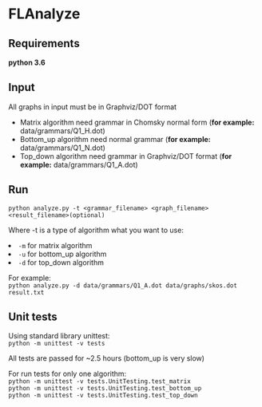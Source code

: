 # FLAnalyze

## Requirements 
**python 3.6**

## Input
All graphs in input must be in Graphviz/DOT format
* Matrix algorithm need grammar in Chomsky normal form (**for example:** data/grammars/Q1_H.dot)
* Bottom_up algorithm need normal grammar (**for example:** data/grammars/Q1_N.dot)
* Top_down algorithm need grammar in Graphviz/DOT format (**for example:** data/grammars/Q1_A.dot)

## Run

`python analyze.py -t <grammar_filename> <graph_filename> <result_filename>(optional)`

Where -t is a type of algorithm what you want to use: 
    <li> `-m` for matrix algorithm </li>
    <li> `-u` for bottom_up algorithm </li>
    <li> `-d` for top_down algorithm </li>

For example: <br> 
`python analyze.py -d data/grammars/Q1_A.dot data/graphs/skos.dot result.txt`

## Unit tests
Using standard library unittest:
<br>
`python -m unittest -v tests`

All tests are passed for ~2.5 hours (bottom_up is very slow)

For run tests for only one algorithm:
<br>
`python -m unittest -v tests.UnitTesting.test_matrix`<br>
`python -m unittest -v tests.UnitTesting.test_bottom_up`<br>
`python -m unittest -v tests.UnitTesting.test_top_down`
